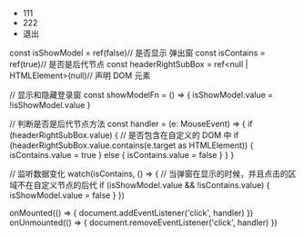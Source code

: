 <div class="header-right-sub" ref="headerRightSubBox">
    <div class="header-right-close" @click.prevent="showModelFn"><span class="header-right-close-icon"></span></div>
    <ul class="header-right-sub-box" style="display:block" v-if="isShowModel">
        <li>111</li>
        <li>222</li>
        <li @click="logoutFn">退出</li>
    </ul>
</div>

const isShowModel = ref(false)// 是否显示 弹出窗
const isContains = ref(true)// 是否是后代节点
const headerRightSubBox = ref<null | HTMLElement>(null)// 声明 DOM 元素

// 显示和隐藏登录窗
const showModelFn = () => {
    isShowModel.value = !isShowModel.value
}

// 判断是否是后代节点方法
const handler = (e: MouseEvent) => {
    if (headerRightSubBox.value) {
        // 是否包含在自定义的 DOM 中
        if (headerRightSubBox.value.contains(e.target as HTMLElement)) {
            isContains.value = true
        } else {
            isContains.value = false
        }
    }
}

// 监听数据变化
watch(isContains, () => {
    // 当弹窗在显示的时候，并且点击的区域不在自定义节点的后代
    if (isShowModel.value && !isContains.value) {
        isShowModel.value = false
    }
})

onMounted(() => {
    document.addEventListener('click', handler)
})
onUnmounted(() => {
    document.removeEventListener('click', handler)
})

